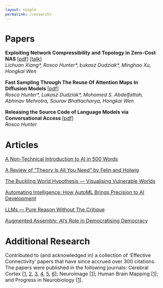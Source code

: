 ```yaml
---
layout: single
permalink: /research/
---
```

<h1>Papers</h1>
<p style="font-size: 16px;"><b>Exploiting Network Compressibility and Topology in Zero-Cost NAS </b>[<a href="../ZC_NAS.pdf">pdf</a>] [<a href="https://www.youtube.com/watch?v=y-skTMWiZS0">talk</a>]<br>
<em>Lichuan Xiang*, Rosco Hunter*, Łukasz Dudziak*, Minghao Xu, Hongkai Wen</em><br>
  
<p style="font-size: 16px;"><b>Fast Sampling Through The Reuse Of Attention Maps In Diffusion Models </b>[<a href="../PHAST_Diffusion.pdf">pdf</a>]<br>
<em>Rosco Hunter*, Lukasz Dudziak*, Mohamed S. Abdelfattah, Abhinav Mehrotra, Sourav Bhattacharya, Hongkai Wen</em><br>

<p style="font-size: 16px;"><b>Releasing the Source Code of Language Models via Conversational Access </b>[<a href="../Conversational_Access.pdf">pdf</a>]<br>
<em>Rosco Hunter</em><br>

<h1>Articles</h1>
<p style="font-size: 16px;"><a href="../article6">A Non-Technical Introduction to AI in 500 Words</a>

<p style="font-size: 16px;"><a href="../article5">A Review of “Theory Is All You Need” by Felin and Holwig</a>

<p style="font-size: 16px;"><a href="../article4">The Buckling World Hypothesis — Visualising Vulnerable Worlds</a>

<p style="font-size: 16px;"><a href="../article3">Automating Intelligence: How AutoML Brings Precision to AI Development</a>

<p style="font-size: 16px;"><a href="../article2">LLMs — Pure Reason Without The Critique</a>

<p style="font-size: 16px;"><a href="../article1">Augmented Assembly: AI’s Role in Democratising Democracy</a>

<h1>Additional Research</h1>
<p style="font-size: 16px;">Contributed to (and acknowledged in) a collection of ‘Effective Connectivity’ papers that have since accrued over 300 citations. The papers were published in the following journals: Cerebral Cortex [<a href="https://www.oxcns.org/papers/647%20Rolls%20et%20al%202022%20Effective%20connectivity%20of%20the%20human%20hippocampus%20memory%20system.pdf">1</a>, <a href="https://www.oxcns.org/papers/660%20Rolls%20et%20al%202023%20Prefrontal%20and%20somatosensory%20cortex%20connectivity%20in%20humans.pdf"> 2</a>, <a href="https://www.oxcns.org/papers/655%20Rolls%20et%20al%202023%20Human%20posterior%20parietal%20cortex.pdf"> 3</a>, <a href="https://www.oxcns.org/papers/649%20Rolls%20et%20al%202023%20Human%20orbitofrontal%20cortex,%20vmPFC,%20and%20anterior%20cingulate%20cortex%20effective%20connectome.pdf"> 4</a>, <a href="https://www.oxcns.org/papers/678%20Rolls%20et%20al%202024%20Frontal%20Pole%20Cortex.pdf"> 5</a>, <a href="https://www.oxcns.org/papers/666%20Rolls%20Rauschecker%20et%20al%202023%20Auditory%20cortical%20connectivity%20in%20humans.pdf"> 6</a>]; Neuroimage [<a href="https://www.oxcns.org/papers/654%20Rolls%20et%20al%202022%20Language%20Connectome.pdf">1</a>]; Human Brain Mapping [<a href="https://www.oxcns.org/papers/661%20Rolls%20Wirth%20et%20al%202023%20Posterior%20cingulate%20connectome,%20memory,%20and%20navigation.pdf">1</a>]; and Progress in Neurobiology [<a href="https://www.oxcns.org/papers/665%20Rolls%20et%20al%202023%20Amygdala%20and%20orbitofrontal%20cortex%20connectivity,%20and%20emotion.pdf">1</a>].


